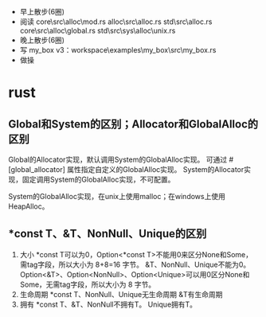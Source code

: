 * 早上散步(6圈)
* 阅读 core\src\alloc\mod.rs
       alloc\src\alloc.rs
       std\src\alloc.rs
       core\src\alloc\global.rs
       std\src\sys\alloc\unix.rs
* 晚上散步(6圈)
* 写 my_box v3：workspace\examples\my_box\src\my_box.rs
* 做操

# rust
## Global和System的区别；Allocator和GlobalAlloc的区别
Global的Allocator实现，默认调用System的GlobalAlloc实现。
可通过 #[global_allocator] 属性指定自定义的GlobalAlloc实现。
System的Allocator实现，固定调用System的GlobalAlloc实现，不可配置。

System的GlobalAlloc实现，在unix上使用malloc；在windows上使用HeapAlloc。

## *const T、&T、NonNull<T>、Unique<T>的区别
1. 大小
*const T可以为0，Option<*const T>不能用0来区分None和Some<T>，需tag字段，所以大小为 8+8=16 字节。
&T、NonNull<T>、Unique<T>不能为0。
Option<&T>、Option<NonNull<T>>、Option<Unique<T>>可以用0区分None和Some<T>，无需tag字段，所以大小为 8 字节。
2. 生命周期
*const T、NonNull<T>、Unique<T>无生命周期
&T有生命周期
3. 拥有
*const T、&T、NonNull<T>不拥有T。
Unique<T>拥有T。
